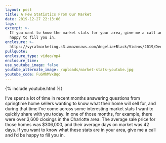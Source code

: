 ```yaml
---
layout: post
title: A Few Statistics From Our Market
date: 2019-12-27 22:13:00
tags:
excerpt: >-
  If you want to know the market stats for your area, give me a call and I’d be
  happy to fill you in.
enclosure: >-
  https://vyralmarketing.s3.amazonaws.com/Angelia+Black/Videos/2019/December/A+Few+Statistics+From+Our+Market.mp4
pullquote:
enclosure_type: video/mp4
enclosure_time:
use_youtube_image: false
youtube_alternate_image: /uploads/market-stats-youtube.jpg
youtube_code: FuGMhMVxBqo
---
```


{% include youtube.html %}

I’ve spent a lot of time in recent months answering questions from springtime home sellers wanting to know what their home will sell for, and during that time I’ve come across some interesting market stats I want to quickly share with you today. In one of those months, for example, there were over 3,600 closings in the Charlotte area. The average sale price for those homes was $306,000, and their average days on market was 42 days. If you want to know what these stats are in your area, give me a call and I’d be happy to fill you in.